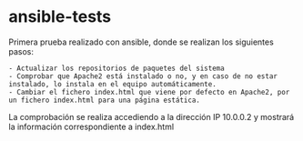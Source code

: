 # ansible-tests

Primera prueba realizado con ansible, donde se realizan los siguientes pasos:

	- Actualizar los repositorios de paquetes del sistema
	- Comprobar que Apache2 está instalado o no, y en caso de no estar instalado, lo instala en el equipo automáticamente.
	- Cambiar el fichero index.html que viene por defecto en Apache2, por un fichero index.html para una página estática.

La comprobación se realiza accediendo a la dirección IP 10.0.0.2 y mostrará la información correspondiente a index.html
